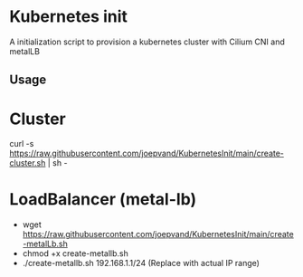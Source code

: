 # Kubernetes init
A initialization script to provision a kubernetes cluster with Cilium CNI and metalLB

## Usage
# Cluster
curl -s https://raw.githubusercontent.com/joepvand/KubernetesInit/main/create-cluster.sh | sh -

# LoadBalancer (metal-lb)
- wget https://raw.githubusercontent.com/joepvand/KubernetesInit/main/create-metalLb.sh
- chmod +x create-metallb.sh
- ./create-metallb.sh 192.168.1.1/24 (Replace with actual IP range)
